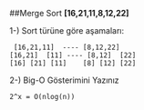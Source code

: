 ##Merge Sort
**[16,21,11,8,12,22]**

1-) Sort türüne göre aşamaları:

     [16,21,11]  ---- [8,12,22] 
    [16,21]  [11] ---- [8,12]  [22]
    [16] [21] [11]    [8] [12] [22]

  2-)  Big-O Gösterimini Yazınız

    2^x = O(nlog(n))